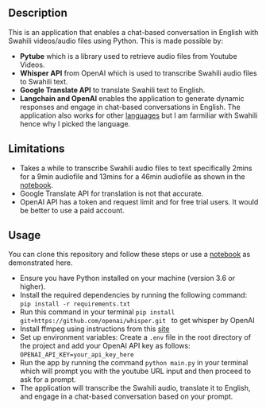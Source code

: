 ## Description

This is an application that enables a chat-based conversation in English with Swahili videos/audio files using Python. This is made possible by:
- **Pytube** which is a library used to retrieve audio files from Youtube Videos.
- **Whisper API** from OpenAI which is used to transcribe Swahili audio files to Swahili text.
- **Google Translate API** to translate Swahili text to English. 
- **Langchain and OpenAI**  enables the application to generate dynamic responses and engage in chat-based conversations in English.
The application also works for other [languages](https://platform.openai.com/docs/guides/speech-to-text/supported-languages) but I am farmiliar with Swahili hence why I picked the language.

## Limitations
- Takes a while to transcribe Swahili audio files to text specifically 2mins for a 9min audiofile and 13mins for a 46min audiofile as shown in the [notebook](https://github.com/KevKibe/Querying-Transcribed-Text/blob/main/yt_audio_to_chat_swahili.ipynb).
- Google Translate API for translation is not that accurate.
- OpenAI API has a token and request limit and for free trial users. It would be better to use a paid account.

## Usage
You can clone this repository and follow these steps or use a [notebook](https://github.com/KevKibe/Querying-Transcribed-Text/blob/main/yt_audio_to_chat_swahili.ipynb) as demonstrated here. 
- Ensure you have Python installed on your machine (version 3.6 or higher).
- Install the required dependencies by running the following command: `pip install -r requirements.txt`
- Run this  command in your terminal `pip install git+https://github.com/openai/whisper.git ` to get whisper by OpenAI
- Install ffmpeg using instructions from this [site](https://phoenixnap.com/kb/ffmpeg-windows)
- Set up environment variables: Create a `.env` file in the root directory of the project and add your OpenAI API key as follows:
  `OPENAI_API_KEY=your_api_key_here`
- Run the app by running the command `python main.py` in your terminal which will prompt you with the youtube URL input and then proceed to ask for a prompt.
- The application will transcribe the Swahili audio, translate it to English, and engage in a chat-based conversation based on your prompt.
